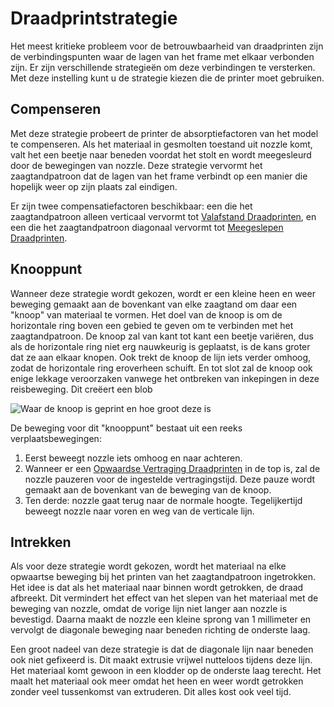 Draadprintstrategie
====
Het meest kritieke probleem voor de betrouwbaarheid van draadprinten zijn de verbindingspunten waar de lagen van het frame met elkaar verbonden zijn. Er zijn verschillende strategieën om deze verbindingen te versterken. Met deze instelling kunt u de strategie kiezen die de printer moet gebruiken.

Compenseren
----
Met deze strategie probeert de printer de absorptiefactoren van het model te compenseren. Als het materiaal in gesmolten toestand uit nozzle komt, valt het een beetje naar beneden voordat het stolt en wordt meegesleurd door de bewegingen van nozzle. Deze strategie vervormt het zaagtandpatroon dat de lagen van het frame verbindt op een manier die hopelijk weer op zijn plaats zal eindigen.

Er zijn twee compensatiefactoren beschikbaar: een die het zaagtandpatroon alleen verticaal vervormt tot [Valafstand Draadprinten](wireframe_fall_down.md), en een die het zaagtandpatroon diagonaal vervormt tot [Meegeslepen Draadprinten](wireframe_drag_along.md).

Knooppunt
----
Wanneer deze strategie wordt gekozen, wordt er een kleine heen en weer beweging gemaakt aan de bovenkant van elke zaagtand om daar een "knoop" van materiaal te vormen. Het doel van de knoop is om de horizontale ring boven een gebied te geven om te verbinden met het zaagtandpatroon. De knoop zal van kant tot kant een beetje variëren, dus als de horizontale ring niet erg nauwkeurig is geplaatst, is de kans groter dat ze aan elkaar knopen. Ook trekt de knoop de lijn iets verder omhoog, zodat de horizontale ring eroverheen schuift. En tot slot zal de knoop ook enige lekkage veroorzaken vanwege het ontbreken van inkepingen in deze reisbeweging. Dit creëert een blob

![Waar de knoop is geprint en hoe groot deze is](../../../articles/images/wireframe_top_jump.svg)

De beweging voor dit "knooppunt" bestaat uit een reeks verplaatsbewegingen:
1. Eerst beweegt nozzle iets omhoog en naar achteren.
2. Wanneer er een [Opwaardse Vertraging Draadprinten](wireframe_top_delay.md) in de top is, zal de nozzle pauzeren voor de ingestelde vertragingstijd. Deze pauze wordt gemaakt aan de bovenkant van de beweging van de knoop.
3. Ten derde: nozzle gaat terug naar de normale hoogte. Tegelijkertijd beweegt nozzle naar voren en weg van de verticale lijn.

Intrekken
----
Als voor deze strategie wordt gekozen, wordt het materiaal na elke opwaartse beweging bij het printen van het zaagtandpatroon ingetrokken. Het idee is dat als het materiaal naar binnen wordt getrokken, de draad afbreekt. Dit vermindert het effect van het slepen van het materiaal met de beweging van nozzle, omdat de vorige lijn niet langer aan nozzle is bevestigd. Daarna maakt de nozzle een kleine sprong van 1 millimeter en vervolgt de diagonale beweging naar beneden richting de onderste laag.

Een groot nadeel van deze strategie is dat de diagonale lijn naar beneden ook niet gefixeerd is. Dit maakt extrusie vrijwel nutteloos tijdens deze lijn. Het materiaal komt gewoon in een klodder op de onderste laag terecht. Het maalt het materiaal ook meer omdat het heen en weer wordt getrokken zonder veel tussenkomst van extruderen. Dit alles kost ook veel tijd.